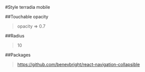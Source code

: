 #Style terradia mobile

##Touchable opacity
> opacity => 0.7
 
##Radius
> 10

##Packages
> https://github.com/benevbright/react-navigation-collapsible